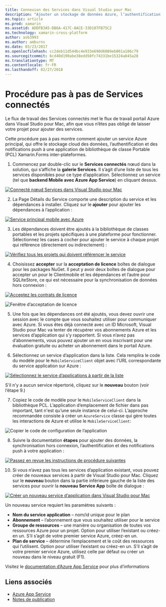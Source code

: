 ```yaml
---
title: Connexion des Services dans Visual Studio pour Mac
description: "Ajouter un stockage de données Azure, l’authentification et des notifications push aux applications mobiles à partir de Visual Studio pour Mac"
ms.topic: article
ms.prod: xamarin
ms.assetid: ADDFB3A5-DB6A-417C-8ACE-33D107FB75C2
ms.technology: xamarin-cross-platform
author: asb3993
ms.author: amburns
ms.date: 03/23/2017
ms.openlocfilehash: cc2deb11d544bc4e933e690d6089eb001a186c79
ms.sourcegitcommit: 6cd40d190abe38edd50fc74331be15324a845a28
ms.translationtype: MT
ms.contentlocale: fr-FR
ms.lasthandoff: 02/27/2018
---
```

# <a name="connected-services-walkthrough"></a>Procédure pas à pas de Services connectés

Le flux de travail des Services connectés met le flux de travail portail Azure dans Visual Studio pour Mac, afin que vous n’êtes pas obligé de laisser votre projet pour ajouter des services.

Cette procédure pas à pas montre comment ajouter un service Azure principal, qui offre le stockage cloud des données, l’authentification et des notifications push à une application de bibliothèque de classe Portable (PCL) Xamarin.Forms inter-plateformes.


1.  Commencez par double-clic sur le **Services connectés** nœud dans la solution, qui s’affiche la **galerie Services**.
  Il s’agit d’une liste de tous les services disponibles pour ce type d’application. Sélectionnez un service (tel que **backend Mobile avec Azure App Service**) en cliquant dessus.

  [ ![](connected-services-images/image001-sml.png "Connecté nœud Services dans Visual Studio pour Mac")](connected-services-images/image001.png)

2. La Page Détails du Service comporte une description du service et les dépendances à installer.
  Cliquez sur le **ajouter** pour ajouter les dépendances à l’application :

  [ ![](connected-services-images/image002-sml.png "Service principal mobile avec Azure")](connected-services-images/image002.png)

3. Les dépendances doivent être ajoutés à la bibliothèque de classes portables et les projets spécifiques à une plateforme pour fonctionner.
  Sélectionnez les cases à cocher pour ajouter le service à chaque projet qui référence (directement ou indirectement) :

  [ ![](connected-services-images/image003-sml.png "Vérifiez tous les projets qui doivent référencer le service")](connected-services-images/image003.png)

4. Choisissez **accepter** sur la **acceptation de licence** boîtes de dialogue pour les packages NuGet.
  Il peut y avoir deux boîtes de dialogue pour accepter un pour le Clientmobile et les dépendances et l’autre pour SQLiteStore, ce qui est nécessaire pour la synchronisation de données hors connexion :

  [ ![](connected-services-images/image004-sml.png "Acceptez les contrats de licence")](connected-services-images/image004.png)

  ![](connected-services-images/image005.png "Fenêtre d’acceptation de licence")

5. Une fois que les dépendances ont été ajoutés, vous devez ouvrir une session avec le compte que vous souhaitez utiliser pour communiquer avec Azure.
  Si vous êtes déjà connecté avec un ID Microsoft, Visual Studio pour Mac va tenter de récupérer vos abonnements Azure et les services d’application qui s’y rapportent. Si vous n’avez pas d’abonnements, vous pouvez ajouter un en vous inscrivant pour une évaluation gratuite ou acheter un abonnement dans le portail Azure.

6. Sélectionnez un service d’application dans la liste. Cela remplira le code du modèle pour le `MobileServiceClient` objet avec l’URL correspondante du service application sur Azure :

  [ ![](connected-services-images/image006-sml.png "Sélectionnez le service d’applications à partir de la liste")](connected-services-images/image006.png)

  S’il n’y a aucun service répertorié, cliquez sur le **nouveau** bouton (voir l’étape 9.)

7. Copiez le code de modèle pour le `MobileServiceClient` dans la bibliothèque PCL. L’application d’emplacement de fichier dans pas important, tant n'est qu’une seule instance de celui-ci.
  L’approche recommandée consiste à créer un `AzureService` classe qui gère toutes les interactions de Azure et utilise le `MobileServiceClient`:

  ![](connected-services-images/image007.png "Copier le code de configuration de l’application")

8. Suivre la documentation **étapes** pour ajouter des données, la synchronisation hors connexion, l’authentification et des notifications push à votre application :

  [ ![](connected-services-images/image008-sml.png "Passez en revue les instructions de procédure suivantes")](connected-services-images/image008.png)

10. Si vous n’avez pas tous les services d’application existant, vous pouvez créer de nouveaux services à partir de Visual Studio pour Mac.
  Cliquez sur le **nouveau** bouton dans la partie inférieure gauche de la liste des services pour ouvrir la **nouveau Service App** boîte de dialogue :

  [ ![](connected-services-images/image009-sml.png "Créer un nouveau service d’application dans Visual Studio pour Mac")](connected-services-images/image009.png)

Un nouveau service requiert les paramètres suivants :

-   **Nom du service application** – nom/id unique pour le plan
-   **Abonnement** – l’abonnement que vous souhaitez utiliser pour le service
-   **Groupe de ressources** – une manière ou organisation de toutes vos ressources Azure pour un projet. Option pour utiliser l’existant ou créez-en un. S’il s’agit de votre premier service Azure, créez-en un.
-   **Plan de service** – détermine l’emplacement et le coût des ressources qui l’utilisent. Option pour utiliser l’existant ou créez-en un. S’il s’agit de votre premier service Azure, utilisez celle par défaut ou créer un nouveau dans le niveau gratuit (F1).

Visitez le [documentation d’Azure App Service](https://docs.microsoft.com/azure/app-service/) pour plus d’informations


## <a name="related-links"></a>Liens associés

- [Azure App Service](https://docs.microsoft.com/en-us/azure/app-service/)
- [Notes de publication](https://developer.xamarin.com/releases/studio/xamarin.studio_6.2/xamarin.studio_6.2/#Connected_Services)
